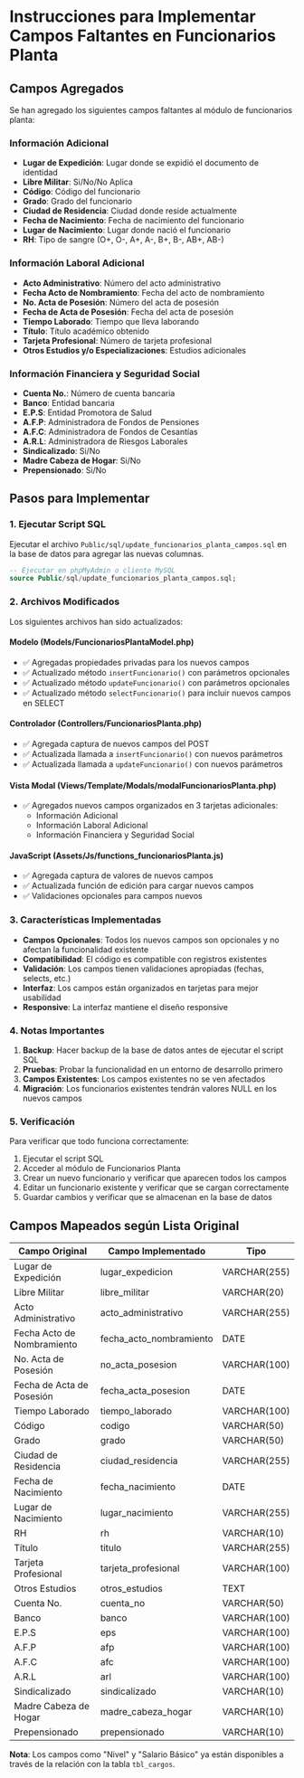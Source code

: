 # Instrucciones para Implementar Campos Faltantes en Funcionarios Planta

## Campos Agregados

Se han agregado los siguientes campos faltantes al módulo de funcionarios planta:

### Información Adicional
- **Lugar de Expedición**: Lugar donde se expidió el documento de identidad
- **Libre Militar**: Si/No/No Aplica
- **Código**: Código del funcionario
- **Grado**: Grado del funcionario
- **Ciudad de Residencia**: Ciudad donde reside actualmente
- **Fecha de Nacimiento**: Fecha de nacimiento del funcionario
- **Lugar de Nacimiento**: Lugar donde nació el funcionario
- **RH**: Tipo de sangre (O+, O-, A+, A-, B+, B-, AB+, AB-)

### Información Laboral Adicional
- **Acto Administrativo**: Número del acto administrativo
- **Fecha Acto de Nombramiento**: Fecha del acto de nombramiento
- **No. Acta de Posesión**: Número del acta de posesión
- **Fecha de Acta de Posesión**: Fecha del acta de posesión
- **Tiempo Laborado**: Tiempo que lleva laborando
- **Título**: Título académico obtenido
- **Tarjeta Profesional**: Número de tarjeta profesional
- **Otros Estudios y/o Especializaciones**: Estudios adicionales

### Información Financiera y Seguridad Social
- **Cuenta No.**: Número de cuenta bancaria
- **Banco**: Entidad bancaria
- **E.P.S**: Entidad Promotora de Salud
- **A.F.P**: Administradora de Fondos de Pensiones
- **A.F.C**: Administradora de Fondos de Cesantías
- **A.R.L**: Administradora de Riesgos Laborales
- **Sindicalizado**: Si/No
- **Madre Cabeza de Hogar**: Si/No
- **Prepensionado**: Si/No

## Pasos para Implementar

### 1. Ejecutar Script SQL
Ejecutar el archivo `Public/sql/update_funcionarios_planta_campos.sql` en la base de datos para agregar las nuevas columnas.

```sql
-- Ejecutar en phpMyAdmin o cliente MySQL
source Public/sql/update_funcionarios_planta_campos.sql;
```

### 2. Archivos Modificados

Los siguientes archivos han sido actualizados:

#### Modelo (Models/FuncionariosPlantaModel.php)
- ✅ Agregadas propiedades privadas para los nuevos campos
- ✅ Actualizado método `insertFuncionario()` con parámetros opcionales
- ✅ Actualizado método `updateFuncionario()` con parámetros opcionales
- ✅ Actualizado método `selectFuncionario()` para incluir nuevos campos en SELECT

#### Controlador (Controllers/FuncionariosPlanta.php)
- ✅ Agregada captura de nuevos campos del POST
- ✅ Actualizada llamada a `insertFuncionario()` con nuevos parámetros
- ✅ Actualizada llamada a `updateFuncionario()` con nuevos parámetros

#### Vista Modal (Views/Template/Modals/modalFuncionariosPlanta.php)
- ✅ Agregados nuevos campos organizados en 3 tarjetas adicionales:
  - Información Adicional
  - Información Laboral Adicional
  - Información Financiera y Seguridad Social

#### JavaScript (Assets/Js/functions_funcionariosPlanta.js)
- ✅ Agregada captura de valores de nuevos campos
- ✅ Actualizada función de edición para cargar nuevos campos
- ✅ Validaciones opcionales para campos nuevos

### 3. Características Implementadas

- **Campos Opcionales**: Todos los nuevos campos son opcionales y no afectan la funcionalidad existente
- **Compatibilidad**: El código es compatible con registros existentes
- **Validación**: Los campos tienen validaciones apropiadas (fechas, selects, etc.)
- **Interfaz**: Los campos están organizados en tarjetas para mejor usabilidad
- **Responsive**: La interfaz mantiene el diseño responsive

### 4. Notas Importantes

1. **Backup**: Hacer backup de la base de datos antes de ejecutar el script SQL
2. **Pruebas**: Probar la funcionalidad en un entorno de desarrollo primero
3. **Campos Existentes**: Los campos existentes no se ven afectados
4. **Migración**: Los funcionarios existentes tendrán valores NULL en los nuevos campos

### 5. Verificación

Para verificar que todo funciona correctamente:

1. Ejecutar el script SQL
2. Acceder al módulo de Funcionarios Planta
3. Crear un nuevo funcionario y verificar que aparecen todos los campos
4. Editar un funcionario existente y verificar que se cargan correctamente
5. Guardar cambios y verificar que se almacenan en la base de datos

## Campos Mapeados según Lista Original

| Campo Original | Campo Implementado | Tipo |
|---|---|---|
| Lugar de Expedición | lugar_expedicion | VARCHAR(255) |
| Libre Militar | libre_militar | VARCHAR(20) |
| Acto Administrativo | acto_administrativo | VARCHAR(255) |
| Fecha Acto de Nombramiento | fecha_acto_nombramiento | DATE |
| No. Acta de Posesión | no_acta_posesion | VARCHAR(100) |
| Fecha de Acta de Posesión | fecha_acta_posesion | DATE |
| Tiempo Laborado | tiempo_laborado | VARCHAR(100) |
| Código | codigo | VARCHAR(50) |
| Grado | grado | VARCHAR(50) |
| Ciudad de Residencia | ciudad_residencia | VARCHAR(255) |
| Fecha de Nacimiento | fecha_nacimiento | DATE |
| Lugar de Nacimiento | lugar_nacimiento | VARCHAR(255) |
| RH | rh | VARCHAR(10) |
| Título | titulo | VARCHAR(255) |
| Tarjeta Profesional | tarjeta_profesional | VARCHAR(100) |
| Otros Estudios | otros_estudios | TEXT |
| Cuenta No. | cuenta_no | VARCHAR(50) |
| Banco | banco | VARCHAR(100) |
| E.P.S | eps | VARCHAR(100) |
| A.F.P | afp | VARCHAR(100) |
| A.F.C | afc | VARCHAR(100) |
| A.R.L | arl | VARCHAR(100) |
| Sindicalizado | sindicalizado | VARCHAR(10) |
| Madre Cabeza de Hogar | madre_cabeza_hogar | VARCHAR(10) |
| Prepensionado | prepensionado | VARCHAR(10) |

**Nota**: Los campos como "Nivel" y "Salario Básico" ya están disponibles a través de la relación con la tabla `tbl_cargos`.
